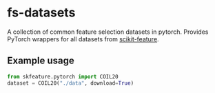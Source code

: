 # fs-datasets
A collection of common feature selection datasets in pytorch. Provides PyTorch wrappers for all datasets from [scikit-feature](https://github.com/jundongl/scikit-feature).

## Example usage
```python
from skfeature.pytorch import COIL20
dataset = COIL20("./data", download=True)
```
